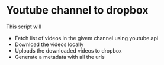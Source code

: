 # Youtube channel to dropbox
This script will

- Fetch list of videos in the givem channel using youtube api
- Download the videos locally
- Uploads the downloaded videos to dropbox
- Generate a metadata with all the urls